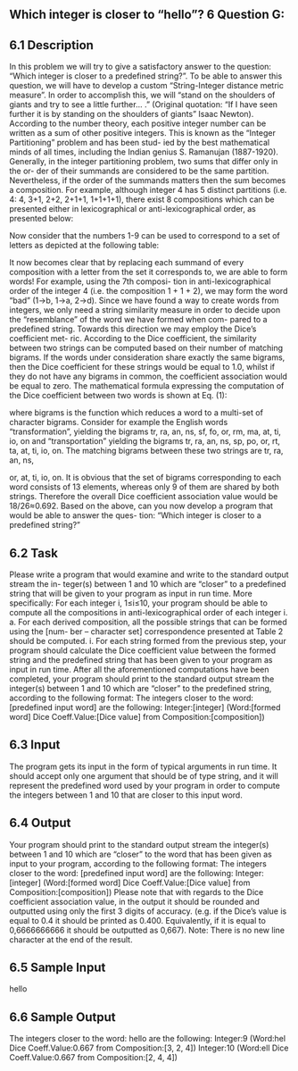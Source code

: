 ## Which integer is closer to “hello”? 6 Question G:

## 6.1 Description

In this problem we will try to give a satisfactory answer to the question: “Which integer is closer
to a predefined string?”. To be able to answer this question, we will have to develop a custom
“String-Integer distance metric measure”. In order to accomplish this, we will “stand on the
shoulders of giants and try to see a little further... .” (Original quotation: “If I have seen further
it is by standing on the shoulders of giants” Isaac Newton).
According to the number theory, each positive integer number can be written as a sum of
other positive integers. This is known as the “Integer Partitioning” problem and has been stud-
ied by the best mathematical minds of all times, including the Indian genius S. Ramanujan
(1887-1920). Generally, in the integer partitioning problem, two sums that differ only in the or-
der of their summands are considered to be the same partition. Nevertheless, if the order of the
summands matters then the sum becomes a composition. For example, although integer 4 has
5 distinct partitions (i.e. 4: 4, 3+1, 2+2, 2+1+1, 1+1+1+1), there exist 8 compositions which can
be presented either in lexicographical or anti-lexicographical order, as presented below:


Now consider that the numbers 1-9 can be used to correspond to a set of letters as depicted
at the following table:

It now becomes clear that by replacing each summand of every composition with a letter
from the set it corresponds to, we are able to form words! For example, using the 7th composi-
tion in anti-lexicographical order of the integer 4 (i.e. the composition 1 + 1 + 2), we may form
the word “bad” (1→b, 1→a, 2→d).
Since we have found a way to create words from integers, we only need a string similarity
measure in order to decide upon the “resemblance” of the word we have formed when com-
pared to a predefined string. Towards this direction we may employ the Dice’s coefficient met-
ric. According to the Dice coefficient, the similarity between two strings can be computed
based on their number of matching bigrams. If the words under consideration share exactly
the same bigrams, then the Dice coefficient for these strings would be equal to 1.0, whilst if they
do not have any bigrams in common, the coefficient association would be equal to zero. The
mathematical formula expressing the computation of the Dice coefficient between two words
is shown at Eq. (1):

where bigrams is the function which reduces a word to a multi-set of character bigrams.
Consider for example the English words “transformation”, yielding the bigrams tr, ra, an,
ns, sf, fo, or, rm, ma, at, ti, io, on and “transportation” yielding the bigrams tr, ra, an, ns, sp,
po, or, rt, ta, at, ti, io, on. The matching bigrams between these two strings are tr, ra, an, ns,


or, at, ti, io, on. It is obvious that the set of bigrams corresponding to each word consists of
13 elements, whereas only 9 of them are shared by both strings. Therefore the overall Dice
coefficient association value would be 18/26≈0.692.
Based on the above, can you now develop a program that would be able to answer the ques-
tion: “Which integer is closer to a predefined string?”

## 6.2 Task

Please write a program that would examine and write to the standard output stream the in-
teger(s) between 1 and 10 which are “closer” to a predefined string that will be given to your
program as input in run time. More specifically:
For each integer i, 1≤i≤10, your program should be able to compute all the compositions
in anti-lexicographical order of each integer i.
a. For each derived composition, all the possible strings that can be formed using the [num-
ber – character set] correspondence presented at Table 2 should be computed.
i. For each string formed from the previous step, your program should calculate the Dice
coefficient value between the formed string and the predefined string that has been given to
your program as input in run time.
After all the aforementioned computations have been completed, your program should
print to the standard output stream the integer(s) between 1 and 10 which are “closer” to the
predefined string, according to the following format:
The integers closer to the word: [predefined input word] are the following: Integer:[integer]
(Word:[formed word] Dice Coeff.Value:[Dice value] from Composition:[composition])

## 6.3 Input

The program gets its input in the form of typical arguments in run time. It should accept only
one argument that should be of type string, and it will represent the predefined word used by
your program in order to compute the integers between 1 and 10 that are closer to this input
word.

## 6.4 Output

Your program should print to the standard output stream the integer(s) between 1 and 10 which
are “closer” to the word that has been given as input to your program, according to the following
format:
The integers closer to the word: [predefined input word] are the following: Integer:[integer]
(Word:[formed word] Dice Coeff.Value:[Dice value] from Composition:[composition]) Please
note that with regards to the Dice coefficient association value, in the output it should be rounded
and outputted using only the first 3 digits of accuracy. (e.g. if the Dice’s value is equal to 0.4 it
should be printed as 0.400. Equivalently, if it is equal to 0,6666666666 it should be outputted as
0,667).
Note: There is no new line character at the end of the result.


## 6.5 Sample Input

hello

## 6.6 Sample Output

The integers closer to the word: hello are the following: Integer:9 (Word:hel Dice Coeff.Value:0.667
from Composition:[3, 2, 4]) Integer:10 (Word:ell Dice Coeff.Value:0.667 from Composition:[2, 4,
4])